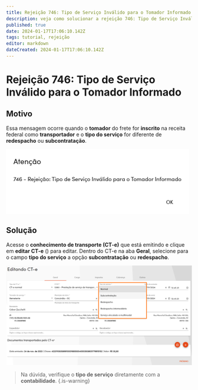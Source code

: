 ```yaml
---
title: Rejeição 746: Tipo de Serviço Inválido para o Tomador Informado
description: veja como solucionar a rejeição 746: Tipo de Serviço Inválido para o Tomador Informado
published: true
date: 2024-01-17T17:06:10.142Z
tags: tutorial, rejeição
editor: markdown
dateCreated: 2024-01-17T17:06:10.142Z
---
```


# Rejeição 746: Tipo de Serviço Inválido para o Tomador Informado

## Motivo

Essa mensagem ocorre quando o **tomador** do frete for **inscrito** na receita federal como **transportador** e o **tipo do serviço** for diferente de **redespacho** ou **subcontratação**.

![Texto da rejeição](/tutoriais/rejeicoes/746/msg_rej_746.png)

## Solução

Acesse o **conhecimento de transporte (CT-e)** que está emitindo e clique em **editar CT-e** (<span class="mdi mdi-pencil"></span>) para editar. Dentro do CT-e na aba **Geral**, selecione para o campo **tipo do serviço** a opção **subcontratação** ou **redespacho**.

![Texto da rejeição](/tutoriais/rejeicoes/746/sol_1_rej_746.png)

> Na dúvida, verifique o **tipo de serviço** diretamente com a **contabilidade**.
{.is-warning}

